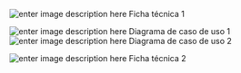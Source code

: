 ﻿![enter image description here](https://i.imgur.com/Sz4CYwy.png)
Ficha técnica 1

![enter image description here](https://i.imgur.com/7aVFhHo.png)
Diagrama de caso de uso 1
![enter image description here](https://i.imgur.com/vTWFpjQ.png)
Diagrama de caso de uso 2

![enter image description here](https://i.imgur.com/57g9Cu0.png)
Ficha técnica 2

